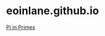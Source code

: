 # eoinlane.github.io

[Pi in Primes](https://binder.plutojl.org/v0.19.4/open?url=https%253A%252F%252Fgist.githubusercontent.com%252Feoinlane%252Ffb4f15d2e07b78787624f7999c08fe3f%252Fraw%252Ff194b55c1cf88cfcfe33d0b3a4aae9f856a58336%252Fpi_primes.jl)
